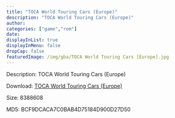 ```yaml
---
title: "TOCA World Touring Cars (Europe)"
description: "TOCA World Touring Cars (Europe)"
author: 
categories: ["game","rom"]
date: 
displayInList: true
displayInMenu: false
dropCap: false
featuredImage: /img/gba/TOCA World Touring Cars [Europe].jpg
---
```


Description: TOCA World Touring Cars (Europe)

Download: <a style="text-decoration:underline;" href="https://mega.nz/#!DOhS2YiY!mrmxL5dM7qVhGeMhAt8HYOEX4h7nwZ71Hvg9MorRxg4" target = "_blank" rel = "nofollow" > TOCA World Touring Cars (Europe)</a>

Size: 8388608

MD5: BCF9DCACA7C0BAB4D75184D900D27D50

